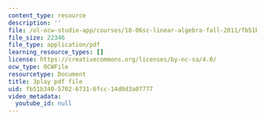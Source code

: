 ```yaml
---
content_type: resource
description: ''
file: /ol-ocw-studio-app/courses/18-06sc-linear-algebra-fall-2011/fb51b340570267316fcc14d0d3a07777_hSRcHTafkjE.pdf
file_size: 22346
file_type: application/pdf
learning_resource_types: []
license: https://creativecommons.org/licenses/by-nc-sa/4.0/
ocw_type: OCWFile
resourcetype: Document
title: 3play pdf file
uid: fb51b340-5702-6731-6fcc-14d0d3a07777
video_metadata:
  youtube_id: null
---
```

